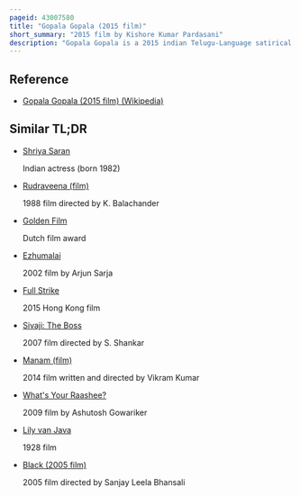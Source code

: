 ```yaml
---
pageid: 43007580
title: "Gopala Gopala (2015 film)"
short_summary: "2015 film by Kishore Kumar Pardasani"
description: "Gopala Gopala is a 2015 indian Telugu-Language satirical Comedy Drama Film directed by Kishore Kumar Pardasani. The is produced by D. Suresh Babu and Sharrath Marar under the Suresh Productions and North Star Entertainment Banners. It stars Venkatesh, Pawan Kalyan, Shriya Saran, and Mithun Chakraborty while Ashish Vidyarthi and Posani Krishna Murali Play supporting Roles. The Film is a Remake of the 2012 Hindi Film Omg – Oh My God! Which was itself based on the Gujarati Stage Play Kanji Viruddh Kanji which is in Turn inspired from 2001 Film the Man Who Sued God."
---
```


## Reference

- [Gopala Gopala (2015 film) (Wikipedia)](https://en.wikipedia.org/?curid=43007580)

## Similar TL;DR

- [Shriya Saran](/tldr/en/shriya-saran)

  Indian actress (born 1982)

- [Rudraveena (film)](/tldr/en/rudraveena-film)

  1988 film directed by K. Balachander

- [Golden Film](/tldr/en/golden-film)

  Dutch film award

- [Ezhumalai](/tldr/en/ezhumalai)

  2002 film by Arjun Sarja

- [Full Strike](/tldr/en/full-strike)

  2015 Hong Kong film

- [Sivaji: The Boss](/tldr/en/sivaji-the-boss)

  2007 film directed by S. Shankar

- [Manam (film)](/tldr/en/manam-film)

  2014 film written and directed by Vikram Kumar

- [What's Your Raashee?](/tldr/en/whats-your-raashee)

  2009 film by Ashutosh Gowariker

- [Lily van Java](/tldr/en/lily-van-java)

  1928 film

- [Black (2005 film)](/tldr/en/black-2005-film)

  2005 film directed by Sanjay Leela Bhansali

